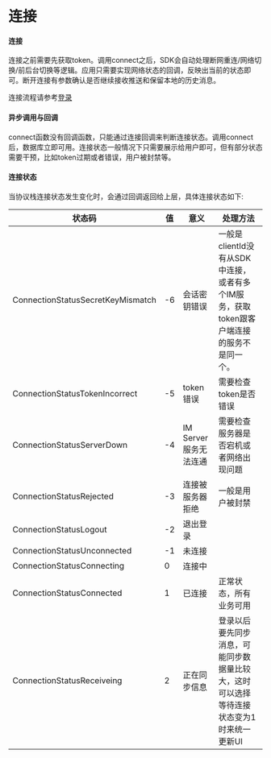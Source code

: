 # 连接

#### 连接
连接之前需要先获取token。调用connect之后，SDK会自动处理断网重连/网络切换/前后台切换等逻辑。应用只需要实现网络状态的回调，反映出当前的状态即可。断开连接有参数确认是否继续接收推送和保留本地的历史消息。

连接流程请参考[登录](../architecture/index.html#登录)

#### 异步调用与回调
connect函数没有回调函数，只能通过连接回调来判断连接状态。调用connect后，数据库立即可用。连接状态一般情况下只需要展示给用户即可，但有部分状态需要干预，比如token过期或者错误，用户被封禁等。

#### 连接状态
当协议栈连接状态发生变化时，会通过回调返回给上层，具体连接状态如下:

|  状态码   | 值  | 意义  | 处理方法 |
|  ----  | ----  | ----  |  ----- |
| ConnectionStatusSecretKeyMismatch  | -6 | 会话密钥错误 | 一般是clientId没有从SDK中连接，或者有多个IM服务，获取token跟客户端连接的服务不是同一个。 |
| ConnectionStatusTokenIncorrect  | -5 | token错误 | 需要检查token是否错误 |
| ConnectionStatusServerDown  | -4 | IM Server服务无法连通 |  需要检查服务器是否宕机或者网络出现问题 |
| ConnectionStatusRejected  | -3 | 连接被服务器拒绝 | 一般是用户被封禁 |
| ConnectionStatusLogout  | -2 | 退出登录 |        |
| ConnectionStatusUnconnected  | -1 | 未连接 |    |
| ConnectionStatusConnecting  | 0 | 连接中 |        |
| ConnectionStatusConnected  | 1 | 已连接 |  正常状态，所有业务可用 |
| ConnectionStatusReceiveing  | 2 | 正在同步信息 |  登录以后要先同步消息，可能同步数据量比较大，这时可以选择等待连接状态变为1时来统一更新UI |
